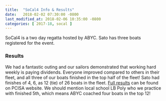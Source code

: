 ```yaml
---
title:  "SoCal4 Info & Results"
date:   2018-02-02 07:30:00 -0800
last_modified_at: 2018-02-06 10:35:00 -0800
categories: [ 2017-18, socal ]
---
```


SoCal4 is a two day regatta hosted by ABYC. Sato has three boats registered for the event.
<!--more-->

### Results

We had a fantastic outing and our sailors demonstrated that working hard weekly is paying dividends. Everyone improved compared to others in their fleet, and all three of our boats finished in the top half of the fleet! Sato had finishes of 4, 6, as 12 (tie) of 26 boats in the fleet. [Full results](https://scores.hssailing.org/s18/2017-18-pcisa-socal-silver/) can be found on PCISA website.  We should mention local school LB Poly who we practice with finished 5th, which means ABYC coached four boats in the top 12!

